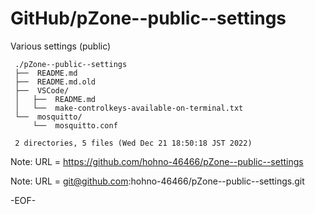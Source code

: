 # GitHub/pZone--public--settings

Various settings (public)

     ./pZone--public--settings
     ├──  README.md
     ├──  README.md.old
     ├──  VSCode/
     │   ├──  README.md
     │   └──  make-controlkeys-available-on-terminal.txt
     └──  mosquitto/
         └──  mosquitto.conf
     
     2 directories, 5 files (Wed Dec 21 18:50:18 JST 2022)


Note: URL = https://github.com/hohno-46466/pZone--public--settings

Note: URL = git@github.com:hohno-46466/pZone--public--settings.git

-EOF-
